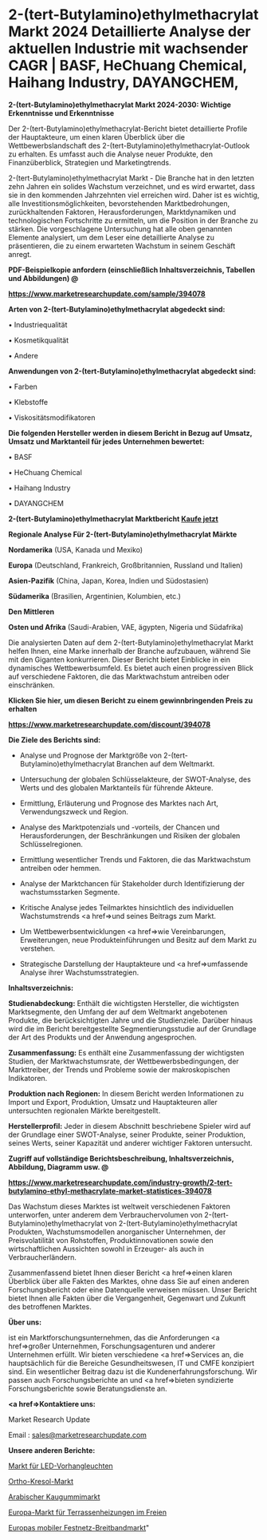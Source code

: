 # 2-(tert-Butylamino)ethylmethacrylat Markt 2024 Detaillierte Analyse der aktuellen Industrie mit wachsender CAGR | BASF, HeChuang Chemical, Haihang Industry, DAYANGCHEM, 

<strong>2-(tert-Butylamino)ethylmethacrylat Markt 2024-2030: Wichtige Erkenntnisse und Erkenntnisse</strong>

Der 2-(tert-Butylamino)ethylmethacrylat-Bericht bietet detaillierte Profile der Hauptakteure, um einen klaren Überblick über die Wettbewerbslandschaft des 2-(tert-Butylamino)ethylmethacrylat-Outlook zu erhalten. Es umfasst auch die Analyse neuer Produkte, den Finanzüberblick, Strategien und Marketingtrends.

2-(tert-Butylamino)ethylmethacrylat Markt - Die Branche hat in den letzten zehn Jahren ein solides Wachstum verzeichnet, und es wird erwartet, dass sie in den kommenden Jahrzehnten viel erreichen wird. Daher ist es wichtig, alle Investitionsmöglichkeiten, bevorstehenden Marktbedrohungen, zurückhaltenden Faktoren, Herausforderungen, Marktdynamiken und technologischen Fortschritte zu ermitteln, um die Position in der Branche zu stärken. Die vorgeschlagene Untersuchung hat alle oben genannten Elemente analysiert, um dem Leser eine detaillierte Analyse zu präsentieren, die zu einem erwarteten Wachstum in seinem Geschäft anregt.



<strong><b>PDF-Beispielkopie anfordern (einschließlich Inhaltsverzeichnis, Tabellen und Abbildungen) @ </b></strong>

<strong><a href=https://www.marketresearchupdate.com/sample/394078>

<strong>https://www.marketresearchupdate.com/sample/394078</u></a></strong></strong>



<strong>Arten von 2-(tert-Butylamino)ethylmethacrylat abgedeckt sind:</strong>

• Industriequalität

• Kosmetikqualität

• Andere



<strong>Anwendungen von 2-(tert-Butylamino)ethylmethacrylat abgedeckt sind:</strong>

• Farben

• Klebstoffe

• Viskositätsmodifikatoren



<strong>Die folgenden Hersteller werden in diesem Bericht in Bezug auf Umsatz, Umsatz und Marktanteil für jedes Unternehmen bewertet:</strong>

• BASF

• HeChuang Chemical

• Haihang Industry

• DAYANGCHEM



<strong>2-(tert-Butylamino)ethylmethacrylat Marktbericht <a href=https://www.marketresearchupdate.com/buynow/394078>Kaufe jetzt</a></strong>



<strong>Regionale Analyse Für 2-(tert-Butylamino)ethylmethacrylat Märkte</strong>



<strong>Nordamerika</strong> (USA, Kanada und Mexiko)



<strong>Europa</strong> (Deutschland, Frankreich, Großbritannien, Russland und Italien)



<strong>Asien-Pazifik</strong> (China, Japan, Korea, Indien und Südostasien)



<strong>Südamerika</strong> (Brasilien, Argentinien, Kolumbien, etc.)



<strong>Den Mittleren</strong> 

<strong>Osten und Afrika</strong> (Saudi-Arabien, VAE, ägypten, Nigeria und Südafrika)

Die analysierten Daten auf dem 2-(tert-Butylamino)ethylmethacrylat Markt helfen Ihnen, eine Marke innerhalb der Branche aufzubauen, während Sie mit den Giganten konkurrieren. Dieser Bericht bietet Einblicke in ein dynamisches Wettbewerbsumfeld. Es bietet auch einen progressiven Blick auf verschiedene Faktoren, die das Marktwachstum antreiben oder einschränken.



<strong>Klicken Sie hier, um diesen Bericht zu einem gewinnbringenden Preis zu erhalten
</strong>

<strong><a href=https://www.marketresearchupdate.com/discount/394078>https://www.marketresearchupdate.com/discount/394078</b></u></strong></a>



<strong>Die Ziele des Berichts sind:</strong>

- Analyse und Prognose der Marktgröße von 2-(tert-Butylamino)ethylmethacrylat Branchen auf dem Weltmarkt.

- Untersuchung der globalen Schlüsselakteure, der SWOT-Analyse, des Werts und des globalen Marktanteils für führende Akteure.

- Ermittlung, Erläuterung und Prognose des Marktes nach Art, Verwendungszweck und Region.

- Analyse des Marktpotenzials und -vorteils, der Chancen und Herausforderungen, der Beschränkungen und Risiken der globalen Schlüsselregionen.

- Ermittlung wesentlicher Trends und Faktoren, die das Marktwachstum antreiben oder hemmen.

- Analyse der Marktchancen für Stakeholder durch Identifizierung der wachstumsstarken Segmente.

- Kritische Analyse jedes Teilmarktes hinsichtlich des individuellen Wachstumstrends <a href=>und</a> seines Beitrags zum Markt.

- Um Wettbewerbsentwicklungen <a href=>wie</a> Vereinbarungen, Erweiterungen, neue Produkteinführungen und Besitz auf dem Markt zu verstehen.

- Strategische Darstellung der Hauptakteure und <a href=>umfas</a>sende Analyse ihrer Wachstumsstrategien.



<strong>Inhaltsverzeichnis:</strong>



<strong>Studienabdeckung:</strong> Enthält die wichtigsten Hersteller, die wichtigsten Marktsegmente, den Umfang der auf dem Weltmarkt angebotenen Produkte, die berücksichtigten Jahre und die Studienziele. Darüber hinaus wird die im Bericht bereitgestellte Segmentierungsstudie auf der Grundlage der Art des Produkts und der Anwendung angesprochen.



<strong>Zusammenfassung:</strong> Es enthält eine Zusammenfassung der wichtigsten Studien, der Marktwachstumsrate, der Wettbewerbsbedingungen, der Markttreiber, der Trends und Probleme sowie der makroskopischen Indikatoren.



<strong>Produktion nach Regionen:</strong> In diesem Bericht werden Informationen zu Import und Export, Produktion, Umsatz und Hauptakteuren aller untersuchten regionalen Märkte bereitgestellt.



<strong>Herstellerprofil:</strong> Jeder in diesem Abschnitt beschriebene Spieler wird auf der Grundlage einer SWOT-Analyse, seiner Produkte, seiner Produktion, seines Werts, seiner Kapazität und anderer wichtiger Faktoren untersucht.



<strong><b>Zugriff auf vollständige Berichtsbeschreibung, Inhaltsverzeichnis, Abbildung, Diagramm usw. @ </b></strong>

<strong><a href=https://www.marketresearchupdate.com/industry-growth/2-tert-butylamino-ethyl-methacrylate-market-statistices-394078>https://www.marketresearchupdate.com/industry-growth/2-tert-butylamino-ethyl-methacrylate-market-statistices-394078</a></strong>

Das Wachstum dieses Marktes ist weltweit verschiedenen Faktoren unterworfen, unter anderem dem Verbrauchervolumen von 2-(tert-Butylamino)ethylmethacrylat von 2-(tert-Butylamino)ethylmethacrylat Produkten, Wachstumsmodellen anorganischer Unternehmen, der Preisvolatilität von Rohstoffen, Produktinnovationen sowie den wirtschaftlichen Aussichten sowohl in Erzeuger- als auch in Verbraucherländern.

Zusammenfassend bietet Ihnen dieser Bericht <a href=>einen</a> klaren Überblick über alle Fakten des Marktes, ohne dass Sie auf einen anderen Forschungsbericht oder eine Datenquelle verweisen müssen. Unser Bericht bietet Ihnen alle Fakten über die Vergangenheit, Gegenwart und Zukunft des betroffenen Marktes.



<strong>Über uns:</strong>

 ist ein Marktforschungsunternehmen, das die Anforderungen <a href=>großer</a> Unternehmen, Forschungsagenturen und anderer Unternehmen erfüllt. Wir bieten verschiedene <a href=>Services</a> an, die hauptsächlich für die Bereiche Gesundheitswesen, IT und CMFE konzipiert sind. Ein wesentlicher Beitrag dazu ist die Kundenerfahrungsforschung. Wir passen auch Forschungsberichte an und <a href=>bieten</a> syndizierte Forschungsberichte sowie Beratungsdienste an.



<strong><a href=>Kontaktiere uns:</a></strong>

Market Research Update

Email : sales@marketresearchupdate.com



<strong>Unsere anderen Berichte:</strong>

<a href=https://www.linkedin.com/pulse/led-curtain-lights-market-size-growth-set-surge>Markt für LED-Vorhangleuchten</a>

<a href=https://www.linkedin.com/pulse/ortho-cresol-market-2023-analysis-growth-drivers>Ortho-Kresol-Markt</a>

<a href=https://www.linkedin.com/pulse/arabic-gum-market-research-report-reveals-explosive>Arabischer Kaugummimarkt</a>

<a href=https://www.linkedin.com/pulse/europe-outdoor-patio-heaters-market-2030-future-demand>Europa-Markt für Terrassenheizungen im Freien</a>

<a href=https://www.linkedin.com/pulse/europe-mobile-fixed-telephone-broadband-market>Europas mobiler Festnetz-Breitbandmarkt</a>"

